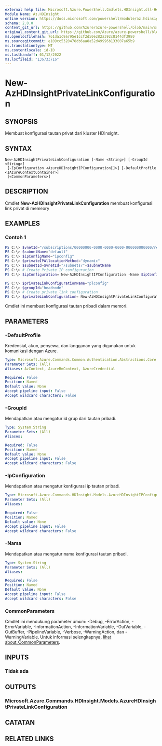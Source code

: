 ```yaml
---
external help file: Microsoft.Azure.PowerShell.Cmdlets.HDInsight.dll-Help.xml
Module Name: Az.HDInsight
online version: https://docs.microsoft.com/powershell/module/az.hdinsight/new-azhdinsightprivatelinkconfiguration
schema: 2.0.0
content_git_url: https://github.com/Azure/azure-powershell/blob/main/src/HDInsight/HDInsight/help/New-AzHDInsightPrivateLinkConfiguration.md
original_content_git_url: https://github.com/Azure/azure-powershell/blob/main/src/HDInsight/HDInsight/help/New-AzHDInsightPrivateLinkConfiguration.md
ms.openlocfilehash: 761da1c9a795e1ccf2d50e282a392c8144df3980
ms.sourcegitcommit: e109cc5320478db6aa8a52d49996b133007a65b9
ms.translationtype: MT
ms.contentlocale: id-ID
ms.lasthandoff: 01/12/2022
ms.locfileid: "136733716"
---
```

# New-AzHDInsightPrivateLinkConfiguration

## SYNOPSIS
Membuat konfigurasi tautan privat dari kluster HDInsight.

## SYNTAX

```
New-AzHDInsightPrivateLinkConfiguration [-Name <String>] [-GroupId <String>]
 [-IpConfiguration <AzureHDInsightIPConfiguration[]>] [-DefaultProfile <IAzureContextContainer>]
 [<CommonParameters>]
```

## DESCRIPTION
Cmdlet **New-AzHDInsightPrivateLinkConfiguration** membuat konfigurasi link privat di memeory

## EXAMPLES

### Contoh 1
```powershell
PS C:\> $vnetId="/subscriptions/00000000-0000-0000-0000-000000000000/resourceGroups/testrg/providers/Microsoft.Network/virtualNetworks/testvnet"
PS C:\> $subnetName="default"
PS C:\> $ipConfigName="ipconfig"
PS C:\> $privateIPAllocationMethod="dynamic"
PS C:\> $subnetId=$vnetId+"/subnets/"+$subnetName
PS C:\> # Create Private IP configuration
PS C:\> $ipConfiguration= New-AzHDInsightIPConfiguration -Name $ipConfigName PrivateIPAllocationMethod $privateIPAllocationMethod -SubnetId $subnetId -Primary

PS C:\> $privateLinkConfigurationName="plconfig"
PS C:\> $groupId="headnode"
PS C:\> # Create private link configuration
PS C:\> $privateLinkConfiguration= New-AzHDInsightPrivateLinkConfiguration -Name $privateLinkConfigurationName -GroupId $groupId -IPConfiguration $ipConfiguration
```

Cmdlet ini membuat konfigurasi tautan pribadi dalam memori.

## PARAMETERS

### -DefaultProfile
Kredensial, akun, penyewa, dan langganan yang digunakan untuk komunikasi dengan Azure.

```yaml
Type: Microsoft.Azure.Commands.Common.Authentication.Abstractions.Core.IAzureContextContainer
Parameter Sets: (All)
Aliases: AzContext, AzureRmContext, AzureCredential

Required: False
Position: Named
Default value: None
Accept pipeline input: False
Accept wildcard characters: False
```

### -GroupId
Mendapatkan atau mengatur id grup dari tautan pribadi.

```yaml
Type: System.String
Parameter Sets: (All)
Aliases:

Required: False
Position: Named
Default value: None
Accept pipeline input: False
Accept wildcard characters: False
```

### -IpConfiguration
Mendapatkan atau mengatur konfigurasi ip tautan pribadi.

```yaml
Type: Microsoft.Azure.Commands.HDInsight.Models.AzureHDInsightIPConfiguration[]
Parameter Sets: (All)
Aliases:

Required: False
Position: Named
Default value: None
Accept pipeline input: False
Accept wildcard characters: False
```

### -Nama
Mendapatkan atau mengatur nama konfigurasi tautan pribadi.

```yaml
Type: System.String
Parameter Sets: (All)
Aliases:

Required: False
Position: Named
Default value: None
Accept pipeline input: False
Accept wildcard characters: False
```

### CommonParameters
Cmdlet ini mendukung parameter umum: -Debug, -ErrorAction, -ErrorVariable, -InformationAction, -InformationVariable, -OutVariable, -OutBuffer, -PipelineVariable, -Verbose, -WarningAction, dan -WarningVariable. Untuk informasi selengkapnya, [lihat about_CommonParameters](http://go.microsoft.com/fwlink/?LinkID=113216).

## INPUTS

### Tidak ada

## OUTPUTS

### Microsoft.Azure.Commands.HDInsight.Models.AzureHDInsightPrivateLinkConfiguration

## CATATAN

## RELATED LINKS

